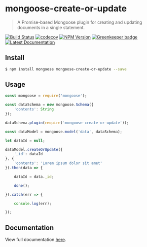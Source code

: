 # mongoose-create-or-update

> A Promise-based Mongoose plugin for creating and updating documents in a single statement.

[![Build Status](https://travis-ci.org/neogeek/mongoose-create-or-update.svg?branch=master)](https://travis-ci.org/neogeek/mongoose-create-or-update)
[![codecov](https://img.shields.io/codecov/c/github/neogeek/mongoose-create-or-update/master.svg)](https://codecov.io/gh/neogeek/mongoose-create-or-update)
[![NPM Version](http://img.shields.io/npm/v/mongoose-create-or-update.svg?style=flat)](https://www.npmjs.org/package/mongoose-create-or-update)
[![Greenkeeper badge](https://badges.greenkeeper.io/neogeek/mongoose-create-or-update.svg)](https://greenkeeper.io/)
[![Latest Documentation](https://doxdox.org/images/badge-flat.svg)](https://doxdox.org/neogeek/mongoose-create-or-update)

## Install

```bash
$ npm install mongoose mongoose-create-or-update --save
```

## Usage

```javascript
const mongoose = require('mongoose');

const dataSchema = new mongoose.Schema({
    'contents': String
});

dataSchema.plugin(require('mongoose-create-or-update'));

const dataModel = mongoose.model('data', dataSchema);
```

```javascript
let dataId = null;

dataModel.createOrUpdate({
    '_id': dataId
}, {
    'contents': 'Lorem ipsum dolor sit amet'
}).then(data => {

    dataId = data._id;

    done();

}).catch(err => {

    console.log(err);

});
```

## Documentation

View full documentation [here](https://doxdox.org/neogeek/mongoose-create-or-update).
